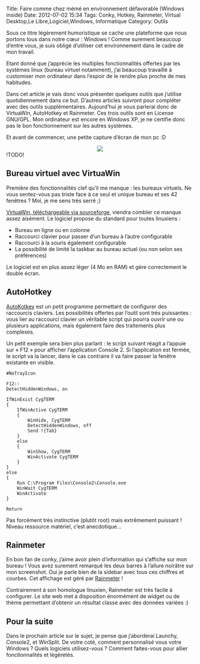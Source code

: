 Title: Faire comme chez mémé en environnement défavorable (Windows inside)
Date: 2012-07-02 15:34
Tags:  Conky, Hotkey, Rainmeter, Virtual Desktop,Le Libre,Logiciel,Windows, Informatique
Category: Outils

Sous ce titre légèrement humoristique se cache une plateforme que nous portons
tous dans notre cœur : Windows ! Comme surement beaucoup d’entre vous, je
suis obligé d’utiliser cet environnement dans le cadre de mon travail.

Etant donné que j’apprécie les multiples fonctionnalités offertes par les
systèmes linux (bureau virtuel notamment), j’ai beaucoup travaillé à
customiser mon ordinateur dans l’espoir de le rendre plus proche de mes
habitudes.

Dans cet article je vais donc vous présenter quelques outils que j’utilise
quotidiennement dans ce but. D’autres articles suivront pour compléter avec
des outils supplémentaires. Aujourd’hui je vous parlerai donc de VirtuaWin,
AutoHotkey et Rainmeter. Ces trois outils sont en License GNU/GPL. Mon
ordinateur est encore en Windows XP, je ne certifie donc pas le bon
fonctionnement sur les autres systèmes.

Et avant de commencer, une petite capture d’écran de mon pc :D

<center><a href="http://armaklan.org/pix/?img=1341235946.jpg"><img
src="http://armaklan.org/pix/upload/img/1341235946.jpg"/></a></center> !TODO!
<h2>Bureau virtuel avec VirtuaWin</h2>

Première des fonctionnalités clef qu’il me manque : les bureaux virtuels. Ne
vous sentez-vous pas triste face à ce seul et unique bureau et ses 42 fenêtres
? Moi, je me sens très serré ;)

 [VirtuaWin, téléchargeable via
sourceforge](http://virtuawin.sourceforge.net/), viendra combler ce manque assez
aisément. Le logiciel propose du standard pour toutes linuxiens :



*    Bureau en ligne ou en colonne
*    Raccourci clavier pour passer d’un bureau à l’autre configurable
*    Raccourci à la souris également configurable
*    La possibilité de limité la taskbar au bureau actuel (ou non selon ses
préférences)

Le logiciel est en plus assez léger (4 Mo en RAM) et gère correctement le
double écran.

<h2>AutoHotkey</h2>

 [AutoKotkey](http://www.autohotkey.com/) est un petit programme permettant de
configurer des raccourcis claviers. Les possibilités offertes par l’outil
sont très puissantes : vous lier au raccourci clavier un véritable script qui
pourra ouvrir une ou plusieurs applications, mais également faire des
traitements plus complexes.

Un petit exemple sera bien plus parlant : le script suivant réagit a l’appuie
sur « F12 » pour afficher l’application Console 2. Si l’application est
fermée, le script va la lancer, dans le cas contraire il va faire passer la
fenêtre existante en visible.


    #NoTrayIcon

    F12::
    DetectHiddenWindows, on

    IfWinExist CygTERM
    {
        IfWinActive CygTERM
        {
            WinHide, CygTERM
            DetectHiddenWindows, off
            Send !{Tab}
        }
        else
        {
            WinShow, CygTERM
            WinActivate CygTERM
        }
    }
    else
    {
        Run C:\Program Files\Console2\Console.exe
        WinWait CygTERM
        WinActivate
    }

    Return

Pas forcément très instinctive (plutôt root) mais extrêmement puissant !
Niveau ressource matériel, c’est anecdotique…

<h2>Rainmeter</h2>

En bon fan de conky, j’aime avoir plein d’information qui s’affiche sur
mon bureau ! Vous avez surement remarqué les deux barres à l’allure
noirâtre sur mon screenshot. Oui je parle bien de la sidebar avec tous ces
chiffres et courbes. Cet affichage est géré par
[Rainmeter](http://rainmeter.net/cms/) !

Contrairement à son homologue linuxien, Rainmeter est très facile à
configurer. Le site web met à disposition énormément de widget ou de thème
permettant d’obtenir un résultat classe avec des données variées :)

<h2>Pour la suite</h2>

Dans le prochain article sur le sujet, je pense que j’aborderai Launchy,
Console2, et WinSplit. De votre coté, comment personnalisé vous votre Windows
? Quels logiciels utilisez-vous ? Comment faites-vous pour allier
fonctionnalités et légèretés.



